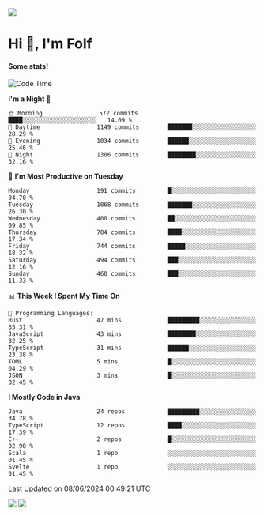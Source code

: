 <img src="https://komarev.com/ghpvc/?username=itsfolf"/>
<h1>Hi 👋, I'm Folf</h1>


#### Some stats!
<!--START_SECTION:waka-->
![Code Time](http://img.shields.io/badge/Code%20Time-2%2C220%20hrs%2035%20mins-blue)

**I'm a Night 🦉** 

```text
🌞 Morning                572 commits         ████░░░░░░░░░░░░░░░░░░░░░   14.09 % 
🌆 Daytime                1149 commits        ███████░░░░░░░░░░░░░░░░░░   28.29 % 
🌃 Evening                1034 commits        ██████░░░░░░░░░░░░░░░░░░░   25.46 % 
🌙 Night                  1306 commits        ████████░░░░░░░░░░░░░░░░░   32.16 % 
```
📅 **I'm Most Productive on Tuesday** 

```text
Monday                   191 commits         █░░░░░░░░░░░░░░░░░░░░░░░░   04.70 % 
Tuesday                  1068 commits        ███████░░░░░░░░░░░░░░░░░░   26.30 % 
Wednesday                400 commits         ██░░░░░░░░░░░░░░░░░░░░░░░   09.85 % 
Thursday                 704 commits         ████░░░░░░░░░░░░░░░░░░░░░   17.34 % 
Friday                   744 commits         █████░░░░░░░░░░░░░░░░░░░░   18.32 % 
Saturday                 494 commits         ███░░░░░░░░░░░░░░░░░░░░░░   12.16 % 
Sunday                   460 commits         ███░░░░░░░░░░░░░░░░░░░░░░   11.33 % 
```


📊 **This Week I Spent My Time On** 

```text
💬 Programming Languages: 
Rust                     47 mins             █████████░░░░░░░░░░░░░░░░   35.31 % 
JavaScript               43 mins             ████████░░░░░░░░░░░░░░░░░   32.25 % 
TypeScript               31 mins             ██████░░░░░░░░░░░░░░░░░░░   23.38 % 
TOML                     5 mins              █░░░░░░░░░░░░░░░░░░░░░░░░   04.29 % 
JSON                     3 mins              █░░░░░░░░░░░░░░░░░░░░░░░░   02.45 % 
```

**I Mostly Code in Java** 

```text
Java                     24 repos            █████████░░░░░░░░░░░░░░░░   34.78 % 
TypeScript               12 repos            ████░░░░░░░░░░░░░░░░░░░░░   17.39 % 
C++                      2 repos             █░░░░░░░░░░░░░░░░░░░░░░░░   02.90 % 
Scala                    1 repo              ░░░░░░░░░░░░░░░░░░░░░░░░░   01.45 % 
Svelte                   1 repo              ░░░░░░░░░░░░░░░░░░░░░░░░░   01.45 % 
```




 Last Updated on 08/06/2024 00:49:21 UTC
<!--END_SECTION:waka-->
<a src="https://discord.com/users/1090088995976925305"><img src="https://lanyard-profile-readme.vercel.app/api/1090088995976925305"/></a></td> 
<img src="https://hit.yhype.me/github/profile?user_id=9268058"/>
